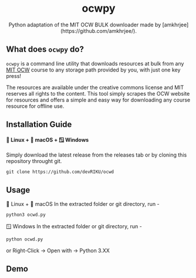 <p align="center">
    <h1 align = "center">ocwpy</h1>
    <p align = "center">Python adaptation of the MIT OCW BULK downloader made by [amkhrjee](https://github.com/amkhrjee/).</p>
</p>

## What does `ocwpy` do?
`ocwpy` is a command line utility that downloads resources at bulk from any [MIT OCW](https://ocw.mit.edu/) course to any storage path provided by you, with just one key press! 

The resources are available under the creative commons license and MIT reserves all rights to the content. This tool simply scrapes the OCW website for resources and offers a simple and easy way for downloading any course resource for offline use.
## Installation Guide
#### 🐧 Linux + 🍎 macOS + 🪟 Windows
Simply download the latest release from the releases tab or
by cloning this repository throught git.
```git
git clone https://github.com/devRIKU/ocwd
```
## Usage
🐧 Linux + 🍎 macOS 
In the extracted folder or git directory, run -
```python
python3 ocwd.py
```
🪟 Windows 
In the extracted folder or git directory, run -
```python
python ocwd.py
```
or Right-Click -> Open with -> Python 3.XX
## Demo
